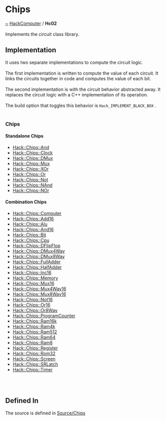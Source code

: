 <a id="chips"></a>
<h1>Chips</h1>
<a id="a01565"></a>
<a href="https://github.com/CharlesCarley/HackComputer#~">~</a>
<a href="index.md#index">HackComputer</a>
<span class="inline-text">/</span>
<span class="bold-text"><b>Hc02</b></span>
<br/>
<br/>
<span class="inline-text">Implements the circuit class library.</span>
<a id="a01565_1hc02impl"></a>
<a id="implementation"></a>
<h2>Implementation</h2>
<span class="inline-text">It uses two separate implementations to compute the circuit logic.</span>
<br/>
<br/>
<span class="inline-text">
 The first implementation is written to compute the value of each circuit. It links the circuits together in code and computes the value of each bit. </span>
<br/>
<br/>
<span class="inline-text">
 The second implementation is with the circuit behavior abstracted away. It replaces the circuit logic with a C++ implementation of its operation. </span>
<br/>
<br/>
<span class="inline-text">
 The build option that toggles this behavior is </span>
<code class="typewriter">Hack_IMPLEMENT_BLACK_BOX</code>
<span class="inline-text">. </span>
<br/>
<br/>
<a id="a01565_1hc02chips"></a>
<a id="chips"></a>
<h3>Chips</h3>
<a id="a01565_1hc02chipssa"></a>
<a id="standalone-chips"></a>
<h4>Standalone Chips</h4>
<ul>
<li><a href="a00962.md#and">Hack::Chips::And</a>
</li>
<li><a href="a00994.md#clock">Hack::Chips::Clock</a>
</li>
<li><a href="a01018.md#dmux">Hack::Chips::DMux</a>
</li>
<li><a href="a01050.md#mux">Hack::Chips::Mux</a>
</li>
<li><a href="a01130.md#xor">Hack::Chips::XOr</a>
</li>
<li><a href="a01082.md#or">Hack::Chips::Or</a>
</li>
<li><a href="a01074.md#not">Hack::Chips::Not</a>
</li>
<li><a href="a01066.md#nand">Hack::Chips::NAnd</a>
</li>
<li><a href="a01070.md#nor">Hack::Chips::NOr</a>
</li>
</ul>
<a id="a01565_1hc02chipsco"></a>
<a id="combination-chips"></a>
<h4>Combination Chips</h4>
<ul>
<li><a href="a01002.md#computer">Hack::Chips::Computer</a>
</li>
<li><a href="a00954.md#add16">Hack::Chips::Add16</a>
</li>
<li><a href="a00958.md#alu">Hack::Chips::Alu</a>
</li>
<li><a href="a00966.md#and16">Hack::Chips::And16</a>
</li>
<li><a href="a00970.md#bit">Hack::Chips::Bit</a>
</li>
<li><a href="a01006.md#cpu">Hack::Chips::Cpu</a>
</li>
<li><a href="a01014.md#dflipflop">Hack::Chips::DFlipFlop</a>
</li>
<li><a href="a01022.md#dmux4way">Hack::Chips::DMux4Way</a>
</li>
<li><a href="a01026.md#dmux8way">Hack::Chips::DMux8Way</a>
</li>
<li><a href="a01030.md#fulladder">Hack::Chips::FullAdder</a>
</li>
<li><a href="a01034.md#halfadder">Hack::Chips::HalfAdder</a>
</li>
<li><a href="a01042.md#inc16">Hack::Chips::Inc16</a>
</li>
<li><a href="a01046.md#memory">Hack::Chips::Memory</a>
</li>
<li><a href="a01054.md#mux16">Hack::Chips::Mux16</a>
</li>
<li><a href="a01058.md#mux4way16">Hack::Chips::Mux4Way16</a>
</li>
<li><a href="a01062.md#mux8way16">Hack::Chips::Mux8Way16</a>
</li>
<li><a href="a01078.md#not16">Hack::Chips::Not16</a>
</li>
<li><a href="a01086.md#or16">Hack::Chips::Or16</a>
</li>
<li><a href="a01090.md#or8way">Hack::Chips::Or8Way</a>
</li>
<li><a href="a01094.md#programcounter">Hack::Chips::ProgramCounter</a>
</li>
<li><a href="a00896.md#ram16k">Hack::Chips::Ram16k</a>
</li>
<li><a href="a01098.md#ram4k">Hack::Chips::Ram4k</a>
</li>
<li><a href="a01102.md#ram512">Hack::Chips::Ram512</a>
</li>
<li><a href="a01106.md#ram64">Hack::Chips::Ram64</a>
</li>
<li><a href="a01110.md#ram8">Hack::Chips::Ram8</a>
</li>
<li><a href="a01114.md#register">Hack::Chips::Register</a>
</li>
<li><a href="a01118.md#rom32">Hack::Chips::Rom32</a>
</li>
<li><a href="a00896.md#screen">Hack::Chips::Screen</a>
</li>
<li><a href="a01122.md#srlatch">Hack::Chips::SRLatch</a>
</li>
<li><a href="a01126.md#timer">Hack::Chips::Timer</a>
</li>
</ul>
<br/>
<br/>
<a id="a01565_1hc02defined"></a>
<a id="defined-in"></a>
<h2>Defined In</h2>
<span class="inline-text">The source is defined in </span>
<a href="../../Source/Chips/#source-chips">Source/Chips</a>
</div>
</div>
</body>
</html>
